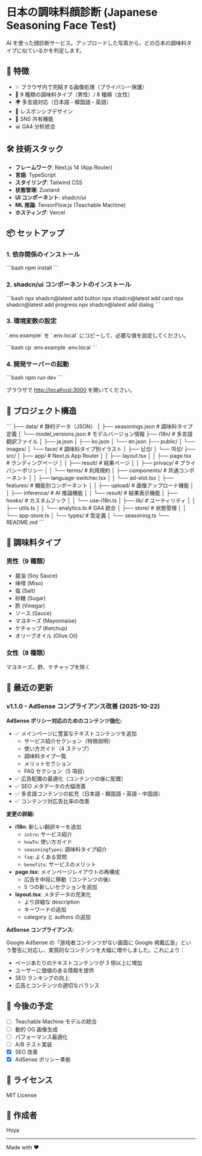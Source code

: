 # 日本の調味料顔診断 (Japanese Seasoning Face Test)

AI を使った顔診断サービス。アップロードした写真から、どの日本の調味料タイプに似ているかを判定します。

## 🚀 特徴

- ✨ ブラウザ内で完結する画像処理（プライバシー保護）
- 🎨 9 種類の調味料タイプ（男性）/ 8 種類（女性）
- 🌍 多言語対応（日本語・韓国語・英語）
- 📱 レスポンシブデザイン
- 🔄 SNS 共有機能
- 📊 GA4 分析統合

## 🛠 技術スタック

- **フレームワーク**: Next.js 14 (App Router)
- **言語**: TypeScript
- **スタイリング**: Tailwind CSS
- **状態管理**: Zustand
- **UI コンポーネント**: shadcn/ui
- **ML 推論**: TensorFlow.js (Teachable Machine)
- **ホスティング**: Vercel

## 📦 セットアップ

### 1. 依存関係のインストール

\`\`\`bash
npm install
\`\`\`

### 2. shadcn/ui コンポーネントのインストール

\`\`\`bash
npx shadcn@latest add button
npx shadcn@latest add card
npx shadcn@latest add progress
npx shadcn@latest add dialog
\`\`\`

### 3. 環境変数の設定

\`.env.example\` を \`.env.local\` にコピーして、必要な値を設定してください。

\`\`\`bash
cp .env.example .env.local
\`\`\`

### 4. 開発サーバーの起動

\`\`\`bash
npm run dev
\`\`\`

ブラウザで [http://localhost:3000](http://localhost:3000) を開いてください。

## 📁 プロジェクト構造

\`\`\`
├── data/ # 静的データ（JSON）
│ ├── seasonings.json # 調味料タイプ定義
│ └── model_versions.json # モデルバージョン情報
├── i18n/ # 多言語翻訳ファイル
│ ├── ja.json
│ ├── ko.json
│ └── en.json
├── public/
│ └── images/
│ └── face/ # 調味料タイプ別イラスト
│ ├── 남성/
│ └── 여성/
├── src/
│ ├── app/ # Next.js App Router
│ │ ├── layout.tsx
│ │ ├── page.tsx # ランディングページ
│ │ ├── result/ # 結果ページ
│ │ ├── privacy/ # プライバシーポリシー
│ │ └── terms/ # 利用規約
│ ├── components/ # 共通コンポーネント
│ │ ├── language-switcher.tsx
│ │ └── ad-slot.tsx
│ ├── features/ # 機能別コンポーネント
│ │ ├── upload/ # 画像アップロード機能
│ │ ├── inference/ # AI 推論機能
│ │ └── result/ # 結果表示機能
│ ├── hooks/ # カスタムフック
│ │ └── use-i18n.ts
│ ├── lib/ # ユーティリティ
│ │ ├── utils.ts
│ │ └── analytics.ts # GA4 統合
│ ├── store/ # 状態管理
│ │ └── app-store.ts
│ └── types/ # 型定義
│ └── seasoning.ts
└── README.md
\`\`\`

## 🎨 調味料タイプ

### 男性（9 種類）

- 醤油 (Soy Sauce)
- 味噌 (Miso)
- 塩 (Salt)
- 砂糖 (Sugar)
- 酢 (Vinegar)
- ソース (Sauce)
- マヨネーズ (Mayonnaise)
- ケチャップ (Ketchup)
- オリーブオイル (Olive Oil)

### 女性（8 種類）

マヨネーズ、酢、ケチャップを除く

## 📝 最近の更新

### v1.1.0 - AdSense コンプライアンス改善 (2025-10-22)

**AdSense ポリシー対応のためのコンテンツ強化:**

- ✅ メインページに豊富なテキストコンテンツを追加
  - サービス紹介セクション（特徴説明）
  - 使い方ガイド（4 ステップ）
  - 調味料タイプ一覧
  - メリットセクション
  - FAQ セクション（5 項目）
- ✅ 広告配置の最適化（コンテンツの後に配置）
- ✅ SEO メタデータの大幅改善
- ✅ 多言語コンテンツの拡充（日本語・韓国語・英語・中国語）
- ✅ コンテンツ対広告比率の改善

**変更の詳細:**

- **i18n**: 新しい翻訳キーを追加
  - `intro`: サービス紹介
  - `howTo`: 使い方ガイド
  - `seasoningTypes`: 調味料タイプ紹介
  - `faq`: よくある質問
  - `benefits`: サービスのメリット
- **page.tsx**: メインページレイアウトの再構成
  - 広告を中段に移動（コンテンツの後）
  - 5 つの新しいセクションを追加
- **layout.tsx**: メタデータの充実化
  - より詳細な description
  - キーワードの追加
  - category と authors の追加

**AdSense コンプライアンス:**

Google AdSense の「游戏者コンテンツがない画面に Google 掲載広告」という警告に対応し、実質的なコンテンツを大幅に増やしました。これにより：

- ページあたりのテキストコンテンツが 3 倍以上に増加
- ユーザーに価値のある情報を提供
- SEO ランキングの向上
- 広告とコンテンツの適切なバランス

## 🔮 今後の予定

- [ ] Teachable Machine モデルの統合
- [ ] 動的 OG 画像生成
- [ ] パフォーマンス最適化
- [ ] A/B テスト実装
- [x] SEO 改善
- [x] AdSense ポリシー準拠

## 📄 ライセンス

MIT License

## 👤 作成者

Hoya

---

Made with ❤️
